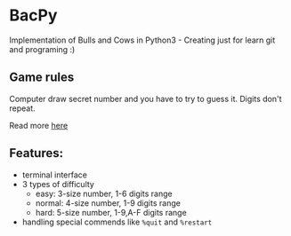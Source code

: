 # BacPy

Implementation of Bulls and Cows in Python3 - Creating just for learn git and programing :)

## Game rules

Computer draw secret number and you have to try to guess it. Digits don't repeat.

Read more [here](https://en.wikipedia.org/wiki/Bulls_and_Cows)

## Features:

* terminal interface
* 3 types of difficulty
	- easy: 3-size number, 1-6 digits range
	- normal: 4-size number, 1-9 digits range
	- hard: 5-size number, 1-9,A-F digits range
* handling special commends like `%quit` and `%restart`
